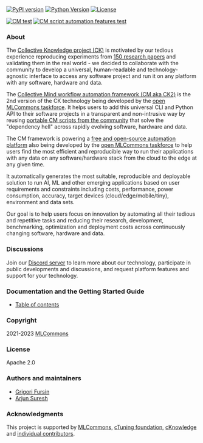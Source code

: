 [![PyPI version](https://badge.fury.io/py/cmind.svg)](https://pepy.tech/project/cmind)
[![Python Version](https://img.shields.io/badge/python-3+-blue.svg)](https://github.com/mlcommons/ck/tree/master/cm/cmind)
[![License](https://img.shields.io/badge/License-Apache%202.0-green)](LICENSE.md)

[![CM test](https://github.com/mlcommons/ck/actions/workflows/test-cm.yml/badge.svg)](https://github.com/mlcommons/ck/actions/workflows/test-cm.yml)
[![CM script automation features test](https://github.com/mlcommons/ck/actions/workflows/test-cm-script-features.yml/badge.svg)](https://github.com/mlcommons/ck/actions/workflows/test-cm-script-features.yml)

### About

The [Collective Knowledge project (CK)](https://arxiv.org/abs/2011.01149) 
is motivated by our tedious experience reproducing experiments 
from [150 research papers](https://learning.acm.org/techtalks/reproducibility)
and validating them in the real world - we decided to collaborate with the community 
to develop a universal, human-readable and technology-agnostic interface 
to access any software project and run it on any platform with any software, hardware and data.

The [Collective Mind workflow automation framework (CM aka CK2)](https://github.com/mlcommons/ck/tree/master/cm/cmind)
is the 2nd version of the CK technology being developed by the [open MLCommons taskforce](https://github.com/mlcommons/ck/blob/master/docs/taskforce.md).
It helps users to add this universal CLI and Python API to their software projects in a transparent and non-intrusive way 
by reusing [portable CM scripts from the community](https://github.com/mlcommons/ck/blob/master/docs/list_of_scripts.md)
that solve the "dependency hell" across rapidly evolving software, hardware and data.

The CM framework is powering a [free and open-source automation platform](https://github.com/mlcommons/ck/tree/master/platform) 
also being developed by the [open MLCommons taskforce](https://github.com/mlcommons/ck/blob/master/docs/taskforce.md)
to help users find the most efficient and reproducible way to run their applications
with any data on any software/hardware stack from the cloud to the edge at any given time.

It automatically generates the most suitable, reproducible and deployable solution
to run AI, ML and other emerging applications based on user requirements and constraints 
including costs, performance, power consumption, accuracy, target devices (cloud/edge/mobile/tiny),
environment and data sets.

Our goal is to help users focus on innovation by automating all their tedious and repetitive tasks
and reducing their research, development, benchmarking, optimization and deployment costs
across continuously changing software, hardware and data.

### Discussions

Join our [Discord server](https://discord.gg/JjWNWXKxwT) 
to learn more about our technology, participate in public developments and discussions,
and request platform features and support for your technology.

### Documentation and the Getting Started Guide

* [Table of contents](https://github.com/mlcommons/ck/tree/master/docs/README.md)

### Copyright

2021-2023 [MLCommons](https://mlcommons.org)

### License

Apache 2.0

### Authors and maintainers

* [Grigori Fursin](https://cKnowledge.io/@gfursin)
* [Arjun Suresh](https://www.linkedin.com/in/arjunsuresh)

### Acknowledgments

This project is supported by [MLCommons](https://mlcommons.org), [cTuning foundation](https://cTuning.org),
[cKnowledge](https://cKnowledge.org) and [individual contributors](https://github.com/mlcommons/ck/blob/master/CONTRIBUTING.md).
